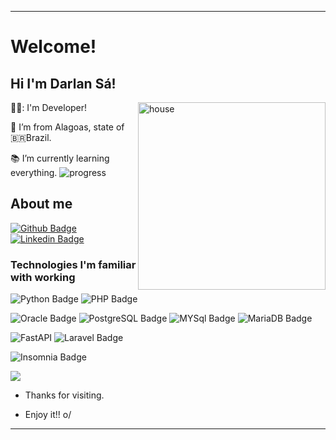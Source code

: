 ----------------------------------------------------------------------------

# Welcome!

 

## Hi I'm Darlan Sá!

<img align="right" alt="house" src="https://media.giphy.com/media/1KrM2hhDN3dgk/giphy.gif" width="300" />

🧑‍💻: I'm Developer! 


:house_with_garden: I’m from Alagoas, state of :brazil:Brazil.

:books: I’m currently learning everything.  ![progress](https://progress-bar.dev/40/ "progresso") 
 
 
 
## About me

[![Github Badge](https://img.shields.io/badge/-Github-000?logo=Github&logoColor=white&link=LINK_GIT)](https://github.com/darlansa) [![Linkedin Badge](https://img.shields.io/badge/-LinkedIn-blue?logo=Linkedin&logoColor=white&link=LINK_LINKEDIN)](https://www.linkedin.com/in/darlansa/)

### Technologies I'm familiar with working

![Python Badge](https://img.shields.io/badge/Python-3776AB?style=for-the-badge&logo=python&logoColor=white)
![PHP Badge](https://img.shields.io/badge/PHP-777BB4?style=for-the-badge&logo=php&logoColor=white)

![Oracle Badge](https://img.shields.io/badge/Oracle-F80000?style=for-the-badge&logo=oracle&logoColor=black)
![PostgreSQL Badge](https://img.shields.io/badge/PostgreSQL-316192?style=for-the-badge&logo=postgresql&logoColor=white)
![MYSql Badge](https://img.shields.io/badge/MySQL-00000F?style=for-the-badge&logo=mysql&logoColor=white)
![MariaDB Badge](https://img.shields.io/badge/MariaDB-003545?style=for-the-badge&logo=mariadb&logoColor=white)



![FastAPI](https://img.shields.io/badge/FastAPI-005571?style=for-the-badge&logo=fastapi)
![Laravel Badge](https://img.shields.io/badge/Laravel-FF2D20?style=for-the-badge&logo=laravel&logoColor=white)

![Insomnia Badge](https://img.shields.io/badge/Insomnia-5849be?style=for-the-badge&logo=Insomnia&logoColor=white)

<a href="https://github.com/darlansa">
  <img align="center" src="https://github-readme-stats.vercel.app/api/top-langs/?username=darlansa&theme=algolia&hide_langs_below=1" />
</a>




- Thanks for visiting.

- Enjoy it!! o/

----------------------------------------------------------------------------------
